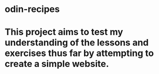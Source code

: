 # odin-recipes
# This project aims to test my understanding of the lessons and exercises thus far  by attempting to create a simple website.